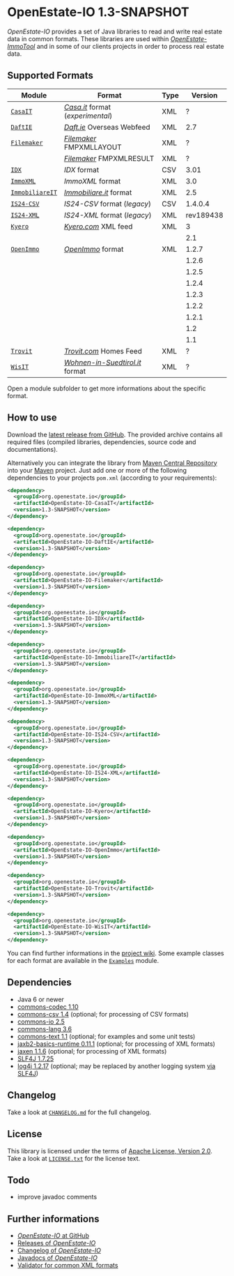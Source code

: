OpenEstate-IO 1.3-SNAPSHOT
==========================

*OpenEstate-IO* provides a set of Java libraries to read and write real estate
data in common formats. These libraries are used within
[*OpenEstate-ImmoTool*](http://openestate.org/) and in some of our clients
projects in order to process real estate data.


Supported Formats
-----------------

| Module                           | Format                                                           | Type | Version   |
| -------------------------------- | ---------------------------------------------------------------- | ---- | --------- |
| [`CasaIT`](CasaIT)               | [*Casa.it*](http://casa.it) format (*experimental*)              | XML  | ?         |
| [`DaftIE`](DaftIE)               | [*Daft.ie*](http://daft.ie) Overseas Webfeed                     | XML  | 2.7       |
| [`Filemaker`](Filemaker)         | [*Filemaker*](http://www.filemaker.com) FMPXMLLAYOUT             | XML  | ?         |
|                                  | [*Filemaker*](http://www.filemaker.com) FMPXMLRESULT             | XML  | ?         |
| [`IDX`](IDX)                     | *IDX* format                                                     | CSV  | 3.01      |
| [`ImmoXML`](ImmoXML)             | *ImmoXML* format                                                 | XML  | 3.0       |
| [`ImmobiliareIT`](ImmobiliareIT) | [*Immobiliare.it*](http://immobiliare.it) format                 | XML  | 2.5       |
| [`IS24-CSV`](IS24-CSV)           | *IS24-CSV* format (*legacy*)                                     | CSV  | 1.4.0.4   |
| [`IS24-XML`](IS24-XML)           | *IS24-XML* format (*legacy*)                                     | XML  | rev189438 |
| [`Kyero`](Kyero)                 | [*Kyero.com*](http://kyero.com) XML feed                         | XML  | 3         |
|                                  |                                                                  |      | 2.1       |
| [`OpenImmo`](OpenImmo)           | [*OpenImmo*]((http://www.openimmo.de/)) format                   | XML  | 1.2.7     |
|                                  |                                                                  |      | 1.2.6     |
|                                  |                                                                  |      | 1.2.5     |
|                                  |                                                                  |      | 1.2.4     |
|                                  |                                                                  |      | 1.2.3     |
|                                  |                                                                  |      | 1.2.2     |
|                                  |                                                                  |      | 1.2.1     |
|                                  |                                                                  |      | 1.2       |
|                                  |                                                                  |      | 1.1       |
| [`Trovit`](Trovit)               | [*Trovit.com*](http://trovit.com) Homes Feed                     | XML  | ?         |
| [`WisIT`](WisIT)                 | [*Wohnen-in-Suedtirol.it*](http://wohnen-in-suedtirol.it) format | XML  | ?         |

Open a module subfolder to get more informations about the specific format.


How to use
----------

Download the [latest release from GitHub](https://github.com/OpenEstate/OpenEstate-IO/releases/latest).
The provided archive contains all required files (compiled libraries,
dependencies, source code and documentations).

Alternatively you can integrate the library from
[Maven Central Repository](http://search.maven.org/#search|ga|1|org.openestate.io)
into your [Maven](http://maven.apache.org/) project. Just add one or more of the
following dependencies to your projects `pom.xml` (according to your
requirements):

```xml
<dependency>
  <groupId>org.openestate.io</groupId>
  <artifactId>OpenEstate-IO-CasaIT</artifactId>
  <version>1.3-SNAPSHOT</version>
</dependency>

<dependency>
  <groupId>org.openestate.io</groupId>
  <artifactId>OpenEstate-IO-DaftIE</artifactId>
  <version>1.3-SNAPSHOT</version>
</dependency>

<dependency>
  <groupId>org.openestate.io</groupId>
  <artifactId>OpenEstate-IO-Filemaker</artifactId>
  <version>1.3-SNAPSHOT</version>
</dependency>

<dependency>
  <groupId>org.openestate.io</groupId>
  <artifactId>OpenEstate-IO-IDX</artifactId>
  <version>1.3-SNAPSHOT</version>
</dependency>

<dependency>
  <groupId>org.openestate.io</groupId>
  <artifactId>OpenEstate-IO-ImmobiliareIT</artifactId>
  <version>1.3-SNAPSHOT</version>
</dependency>

<dependency>
  <groupId>org.openestate.io</groupId>
  <artifactId>OpenEstate-IO-ImmoXML</artifactId>
  <version>1.3-SNAPSHOT</version>
</dependency>

<dependency>
  <groupId>org.openestate.io</groupId>
  <artifactId>OpenEstate-IO-IS24-CSV</artifactId>
  <version>1.3-SNAPSHOT</version>
</dependency>

<dependency>
  <groupId>org.openestate.io</groupId>
  <artifactId>OpenEstate-IO-IS24-XML</artifactId>
  <version>1.3-SNAPSHOT</version>
</dependency>

<dependency>
  <groupId>org.openestate.io</groupId>
  <artifactId>OpenEstate-IO-Kyero</artifactId>
  <version>1.3-SNAPSHOT</version>
</dependency>

<dependency>
  <groupId>org.openestate.io</groupId>
  <artifactId>OpenEstate-IO-OpenImmo</artifactId>
  <version>1.3-SNAPSHOT</version>
</dependency>

<dependency>
  <groupId>org.openestate.io</groupId>
  <artifactId>OpenEstate-IO-Trovit</artifactId>
  <version>1.3-SNAPSHOT</version>
</dependency>

<dependency>
  <groupId>org.openestate.io</groupId>
  <artifactId>OpenEstate-IO-WisIT</artifactId>
  <version>1.3-SNAPSHOT</version>
</dependency>
```

You can find further informations in the
[project wiki](https://github.com/OpenEstate/OpenEstate-IO/wiki). Some example
classes for each format are available in the [`Examples`](Examples) module.


Dependencies
------------

-   Java 6 or newer
-   [commons-codec 1.10](http://commons.apache.org/proper/commons-codec/)
-   [commons-csv 1.4](http://commons.apache.org/proper/commons-csv/)
    (optional; for processing of CSV formats)
-   [commons-io 2.5](http://commons.apache.org/proper/commons-io/)
-   [commons-lang 3.6](http://commons.apache.org/proper/commons-lang/)
-   [commons-text 1.1](http://commons.apache.org/proper/commons-text/)
    (optional; for examples and some unit tests)
-   [jaxb2-basics-runtime 0.11.1](https://github.com/highsource/jaxb2-basics)
    (optional; for processing of XML formats)
-   [jaxen 1.1.6](http://jaxen.codehaus.org/)
    (optional; for processing of XML formats)
-   [SLF4J 1.7.25](http://www.slf4j.org/)
-   [log4j 1.2.17](http://logging.apache.org/log4j/1.2/)
    (optional; may be replaced by another logging system
    [via SLF4J](http://www.slf4j.org/manual.html))


Changelog
---------

Take a look at [`CHANGELOG.md`](CHANGELOG.md) for the full changelog.


License
-------

This library is licensed under the terms of
[Apache License, Version 2.0](http://www.apache.org/licenses/LICENSE-2.0.html).
Take a look at
[`LICENSE.txt`](https://github.com/OpenEstate/OpenEstate-IO/blob/develop/LICENSE.txt)
for the license text.


Todo
----

-   improve javadoc comments


Further informations
--------------------

-   [*OpenEstate-IO* at GitHub](https://github.com/OpenEstate/OpenEstate-IO)
-   [Releases of *OpenEstate-IO*](https://github.com/OpenEstate/OpenEstate-IO/releases)
-   [Changelog of *OpenEstate-IO*](https://github.com/OpenEstate/OpenEstate-IO/blob/develop/CHANGELOG.md)
-   [Javadocs of *OpenEstate-IO*](http://manual.openestate.org/OpenEstate-IO/)
-   [Validator for common XML formats](http://validator.openestate.org/)
